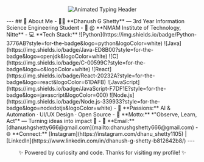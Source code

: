 <p align="center"> <img src="https://readme-typing-svg.demolab.com?font=Orbitron&size=44&pause=1800&color=ECECEC,F7B731,00FFFF,FFD700,FFFFFF,A5A5A5,00FFAB&background=00000000&center=true&vCenter=true&width=900&lines=Welcome+To+My+GitHub+Profile;I'm+Dhanush+G+Shetty;Observe+++%E2%9A%99%EF%B8%8F+++Learn+++%E2%9A%99%EF%B8%8F+++Act" alt="Animated Typing Header" /> </p> --- ## 🚀 About Me - 🧑‍🎓 **Dhanush G Shetty** — 3rd Year Information Science Engineering Student - 🏫 @ **NMAM Institute of Technology, Nitte** - 💻 **Tech Stack:** ![Python](https://img.shields.io/badge/Python-3776AB?style=for-the-badge&logo=python&logoColor=white) ![Java](https://img.shields.io/badge/Java-ED8B00?style=for-the-badge&logo=openjdk&logoColor=white) ![C](https://img.shields.io/badge/C-00599C?style=for-the-badge&logo=c&logoColor=white) ![React](https://img.shields.io/badge/React-20232A?style=for-the-badge&logo=react&logoColor=61DAFB) ![JavaScript](https://img.shields.io/badge/JavaScript-F7DF1E?style=for-the-badge&logo=javascript&logoColor=000) ![Node.js](https://img.shields.io/badge/Node.js-339933?style=for-the-badge&logo=nodedotjs&logoColor=white) - 🚀 **Passions:** AI & Automation · UI/UX Design · Open Source - 🌊 **Motto:** *"Observe, Learn, Act"* — Turning ideas into impact 🚀 - 📧 **Email:** [dhanushgshetty666@gmail.com](mailto:dhanushgshetty666@gmail.com) - 🌐 **Connect:** [Instagram](https://instagram.com/dhanu_shetty1105) | [LinkedIn](https://www.linkedin.com/in/dhanush-g-shetty-b812642b8/) --- <p align="center"> ✨ Powered by curiosity and code. Thanks for visiting my profile! ✨ </p>
